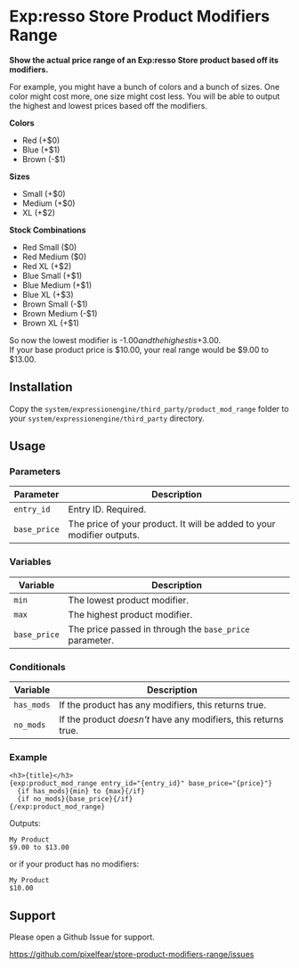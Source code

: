 # Exp:resso Store Product Modifiers Range

**Show the actual price range of an Exp:resso Store product based off its modifiers.**

For example, you might have a bunch of colors and a bunch of sizes. One color might cost more, one size might cost less. You will be able to output the highest and lowest prices based off the modifiers.


**Colors**
* Red (+$0)  
* Blue (+$1)  
* Brown (-$1)

**Sizes**
* Small (+$0)  
* Medium (+$0)  
* XL (+$2)  

**Stock Combinations**

* Red Small ($0)
* Red Medium ($0)
* Red XL (+$2)
* Blue Small (+$1)
* Blue Medium (+$1)
* Blue XL (+$3)
* Brown Small (-$1)
* Brown Medium (-$1)
* Brown XL (+$1)

So now the lowest modifier is -$1.00 and the highest is +$3.00.  
If your base product price is $10.00, your real range would be $9.00 to $13.00.


## Installation

Copy the `system/expressionengine/third_party/product_mod_range` folder to your `system/expressionengine/third_party` directory.

## Usage

### Parameters

| Parameter    | Description         |
|--------------|---------------------|
| `entry_id`   | Entry ID. Required. |
| `base_price` | The price of your product. It will be added to your modifier outputs. |

### Variables

| Variable | Description |
|----------|-------------|
| `min`    | The lowest product modifier. |
| `max`    | The highest product modifier. |
| `base_price` | The price passed in through the `base_price` parameter. |

### Conditionals

| Variable | Description |
|----------|-------------|
| `has_mods` | If the product has any modifiers, this returns true. |
| `no_mods` | If the product *doesn't* have any modifiers, this returns true. |


### Example

~~~
<h3>{title}</h3>
{exp:product_mod_range entry_id="{entry_id}" base_price="{price}"}
  {if has_mods}{min} to {max}{/if}
  {if no_mods}{base_price}{/if}
{/exp:product_mod_range}
~~~
Outputs:
~~~
My Product
$9.00 to $13.00
~~~
or if your product has no modifiers:
~~~
My Product
$10.00
~~~


## Support

Please open a Github Issue for support.

https://github.com/pixelfear/store-product-modifiers-range/issues
